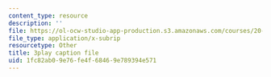 ```yaml
---
content_type: resource
description: ''
file: https://ol-ocw-studio-app-production.s3.amazonaws.com/courses/20-219-becoming-the-next-bill-nye-writing-and-hosting-the-educational-show-january-iap-2015/1fc82ab09e76fe4f68469e789394e571_VQi6t2NfWig.srt
file_type: application/x-subrip
resourcetype: Other
title: 3play caption file
uid: 1fc82ab0-9e76-fe4f-6846-9e789394e571
---
```

